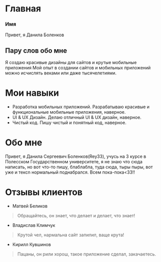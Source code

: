 # Главная
### Имя
Привет, я Данила Боленков
## Пару слов обо мне
Я создаю красивые дизайны для сайтов и крутые мобильные приложения
Мой опыт в создании сайтов и мобильных приложений можно исчислять веками или даже тысячелетиями.
# Мои навыки
+ Разработка мобильных приложений. Разрабатываю красивые и функциональные мобильные приложения, наверное.
+ UI & UX Дизайн. Делаю отличный UI & UX дизайн, наверное.
+ Чистый код. Пишу чистый и понятный код, наверное.
# Обо мне
Привет, я Данила Сергеевич Боленков(Rey33), учусь на 3 курсе в Полесском Государственном университете, я не знаю что сюда написать, но вот что-то пишу, блаблабла, туда сюда, тыры пыры, вот уже и тексn нормальный поднабрался. Всем пока-пока<33!!
# Отзывы клиентов
+ Матвей Беликов
> Обращайтесь, он знает, что делает и делает, что знает!
+ Владислав Климчук
> Крутой чел, нармальна сайт запилил, ваще крута!
+ Кирилл Кувшинов
> Пацаны, он рили хорош, такое приложение сделал, закачаетесь.
